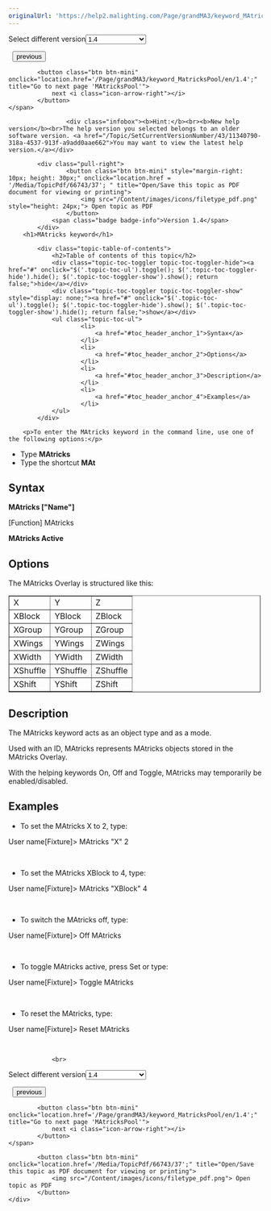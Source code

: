 ```yaml
---
originalUrl: 'https://help2.malighting.com/Page/grandMA3/keyword_MAtricks/en/1.4'
---
```


<div class="topic-navigation">

<div class="pull-right">
	<span class="pull-left">


<div class="pull-left">
<form action="/Topic/SetCurrentVersionNumber" class="form-inline" id="frmTagSelector" method="post">	<span class="form-mini">
		<div class="input-prepend"><span class="add-on">Select different version</span><select autocomplete="off" id="versionNumberId" name="versionNumberId" onchange="$(this).closest('#frmTagSelector').submit();" style="width: 120px;"><option value="">- latest -</option>
<option value="10">1.0</option>
<option value="32">1.1</option>
<option value="35">1.2</option>
<option value="36">1.3</option>
<option selected="selected" value="37">1.4</option>
<option value="38">1.5</option>
<option value="39">1.6</option>
<option value="40">1.7</option>
<option value="42">1.8</option>
<option value="43">1.9</option>
</select></div>
		<input data-val="true" data-val-number="The field Int32 must be a number." data-val-required="The Int32 field is required." id="ProductId" name="ProductId" type="hidden" value="16">
		<input id="CurrentGuid" name="CurrentGuid" type="hidden" value="11340790-318a-4537-913f-a9add0aae662">
	</span>
</form></div>&nbsp;	</span>
	<span class="pull-right" style="white-space: nowrap;">
			<button class="btn btn-mini" onclick="location.href='/Page/grandMA3/keyword_master/en/1.4'; " title="Go to previous page 'Master'">
				<i class="icon-arrow-left"></i> previous
			</button>

			<button class="btn btn-mini" onclick="location.href='/Page/grandMA3/keyword_MatricksPool/en/1.4';" title="Go to next page 'MAtricksPool'">
				next <i class="icon-arrow-right"></i> 
			</button>
	</span>
</div>
<div class="clear-fix" style="margin-bottom: 10px"></div>
</div>

					<div class="infobox"><b>Hint:</b><br><b>New help version</b><br>The help version you selected belongs to an older software version. <a href="/Topic/SetCurrentVersionNumber/43/11340790-318a-4537-913f-a9add0aae662">You may want to view the latest help version.</a></div>

			<div class="pull-right">
					<button class="btn btn-mini" style="margin-right: 10px; height: 30px;" onclick="location.href = '/Media/TopicPdf/66743/37'; " title="Open/Save this topic as PDF document for viewing or printing">
						<img src="/Content/images/icons/filetype_pdf.png" style="height: 24px;"> Open topic as PDF
					</button>
				<span class="badge badge-info">Version 1.4</span>
			</div>
		<h1>MAtricks keyword</h1>

			<div class="topic-table-of-contents">
				<h2>Table of contents of this topic</h2>
				<div class="topic-toc-toggler topic-toc-toggler-hide"><a href="#" onclick="$('.topic-toc-ul').toggle(); $('.topic-toc-toggler-hide').hide(); $('.topic-toc-toggler-show').show(); return false;">hide</a></div>
				<div class="topic-toc-toggler topic-toc-toggler-show" style="display: none;"><a href="#" onclick="$('.topic-toc-ul').toggle(); $('.topic-toc-toggler-hide').show(); $('.topic-toc-toggler-show').hide(); return false;">show</a></div>
				<ul class="topic-toc-ul">
						<li>
							<a href="#toc_header_anchor_1">Syntax</a>
						</li>
						<li>
							<a href="#toc_header_anchor_2">Options</a>
						</li>
						<li>
							<a href="#toc_header_anchor_3">Description</a>
						</li>
						<li>
							<a href="#toc_header_anchor_4">Examples</a>
						</li>
				</ul>
			</div>

		<p>To enter the MAtricks keyword in the command line, use one of the following options:</p>

<ul>
	<li>Type&nbsp;<strong>MAtricks&nbsp;</strong></li>
	<li>Type the shortcut&nbsp;<strong>MAt</strong></li>
</ul>

<a name="toc_header_anchor_1" id="toc_header_anchor_1" class="topic-toc-item"></a><h2>Syntax</h2>

<p><span class="syntax"><strong>MAtricks ["Name"]</strong></span></p>

<p><span class="syntax">[Function] MAtricks</span></p>

<p><span class="syntax"><strong>MAtricks Active</strong></span></p>

<a name="toc_header_anchor_2" id="toc_header_anchor_2" class="topic-toc-item"></a><h2>Options</h2>

<p>The MAtricks Overlay is structured like this:</p>

<table border="1" cellpadding="1" cellspacing="1" style="width:500px">
	<tbody>
		<tr>
			<td>X</td>
			<td>Y</td>
			<td>Z</td>
		</tr>
		<tr>
			<td>XBlock</td>
			<td>YBlock</td>
			<td>ZBlock</td>
		</tr>
		<tr>
			<td>XGroup</td>
			<td>YGroup</td>
			<td>ZGroup</td>
		</tr>
		<tr>
			<td>XWings</td>
			<td>YWings</td>
			<td>ZWings</td>
		</tr>
		<tr>
			<td>XWidth</td>
			<td>YWidth</td>
			<td>ZWidth</td>
		</tr>
		<tr>
			<td>XShuffle</td>
			<td>YShuffle</td>
			<td>ZShuffle</td>
		</tr>
		<tr>
			<td>XShift</td>
			<td>YShift</td>
			<td>ZShift</td>
		</tr>
	</tbody>
</table>

<a name="toc_header_anchor_3" id="toc_header_anchor_3" class="topic-toc-item"></a><h2>Description</h2>

<p>The MAtricks keyword acts as an object type and as a mode.</p>

<p>Used with an ID, MAtricks represents MAtricks objects stored in the MAtricks Overlay.</p>

<p>With the helping keywords On, Off and Toggle, MAtricks may temporarily be enabled/disabled.</p>

<a name="toc_header_anchor_4" id="toc_header_anchor_4" class="topic-toc-item"></a><h2>Examples</h2>

<ul>
	<li>To set the MAtricks X to 2, type:</li>
</ul>

<div class="cl_input">User name[Fixture]&gt; MAtricks "X" 2</div>

<p>&nbsp;</p>

<ul>
	<li>To set the MAtricks XBlock to 4, type:</li>
</ul>

<div class="cl_input">User name[Fixture]&gt; MAtricks "XBlock" 4</div>

<p>&nbsp;</p>

<ul>
	<li>To switch the MAtricks off, type:</li>
</ul>

<div class="cl_input">User name[Fixture]&gt;​ Off MAtricks</div>

<p>&nbsp;</p>

<ul>
	<li>To toggle MAtricks active, press <span class="hardkey">Set</span> or type:</li>
</ul>

<div class="cl_input">User name[Fixture]&gt;​ Toggle MAtricks</div>

<p>&nbsp;</p>

<ul>
	<li>To reset the MAtricks, type:</li>
</ul>

<div class="cl_input">User name[Fixture]&gt;​ Reset MAtricks</div>

<p>&nbsp;</p>


				<br>
<div class="topic-navigation">

<div class="pull-right">
	<span class="pull-left">


<div class="pull-left">
<form action="/Topic/SetCurrentVersionNumber" class="form-inline" id="frmTagSelector" method="post">	<span class="form-mini">
		<div class="input-prepend"><span class="add-on">Select different version</span><select autocomplete="off" id="versionNumberId" name="versionNumberId" onchange="$(this).closest('#frmTagSelector').submit();" style="width: 120px;"><option value="">- latest -</option>
<option value="10">1.0</option>
<option value="32">1.1</option>
<option value="35">1.2</option>
<option value="36">1.3</option>
<option selected="selected" value="37">1.4</option>
<option value="38">1.5</option>
<option value="39">1.6</option>
<option value="40">1.7</option>
<option value="42">1.8</option>
<option value="43">1.9</option>
</select></div>
		<input data-val="true" data-val-number="The field Int32 must be a number." data-val-required="The Int32 field is required." id="ProductId" name="ProductId" type="hidden" value="16">
		<input id="CurrentGuid" name="CurrentGuid" type="hidden" value="11340790-318a-4537-913f-a9add0aae662">
	</span>
</form></div>&nbsp;	</span>
	<span class="pull-right" style="white-space: nowrap;">
			<button class="btn btn-mini" onclick="location.href='/Page/grandMA3/keyword_master/en/1.4'; " title="Go to previous page 'Master'">
				<i class="icon-arrow-left"></i> previous
			</button>

			<button class="btn btn-mini" onclick="location.href='/Page/grandMA3/keyword_MatricksPool/en/1.4';" title="Go to next page 'MAtricksPool'">
				next <i class="icon-arrow-right"></i> 
			</button>
	</span>
</div>
	<div class="clear-fix"></div>
	<div class="pull-right">
	
			<button class="btn btn-mini" onclick="location.href='/Media/TopicPdf/66743/37';" title="Open/Save this topic as PDF document for viewing or printing">
				<img src="/Content/images/icons/filetype_pdf.png"> Open topic as PDF
			</button>
	</div>
<div class="clear-fix" style="margin-bottom: 10px"></div>
</div>

	
